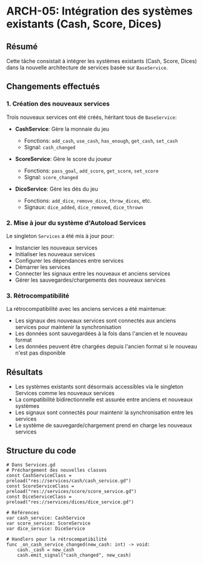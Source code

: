 # ARCH-05: Intégration des systèmes existants (Cash, Score, Dices)

## Résumé

Cette tâche consistait à intégrer les systèmes existants (Cash, Score, Dices) dans la nouvelle architecture de services basée sur `BaseService`.

## Changements effectués

### 1. Création des nouveaux services

Trois nouveaux services ont été créés, héritant tous de `BaseService`:

- **CashService**: Gère la monnaie du jeu
  - Fonctions: `add_cash`, `use_cash`, `has_enough`, `get_cash`, `set_cash`
  - Signal: `cash_changed`

- **ScoreService**: Gère le score du joueur
  - Fonctions: `pass_goal`, `add_score`, `get_score`, `set_score`
  - Signal: `score_changed`

- **DiceService**: Gère les dés du jeu
  - Fonctions: `add_dice`, `remove_dice`, `throw_dices`, etc.
  - Signaux: `dice_added`, `dice_removed`, `dice_thrown`

### 2. Mise à jour du système d'Autoload Services

Le singleton `Services` a été mis à jour pour:
- Instancier les nouveaux services
- Initialiser les nouveaux services
- Configurer les dépendances entre services
- Démarrer les services
- Connecter les signaux entre les nouveaux et anciens services
- Gérer les sauvegardes/chargements des nouveaux services

### 3. Rétrocompatibilité

La rétrocompatibilité avec les anciens services a été maintenue:
- Les signaux des nouveaux services sont connectés aux anciens services pour maintenir la synchronisation
- Les données sont sauvegardées à la fois dans l'ancien et le nouveau format
- Les données peuvent être chargées depuis l'ancien format si le nouveau n'est pas disponible

## Résultats

- Les systèmes existants sont désormais accessibles via le singleton Services comme les nouveaux services
- La compatibilité bidirectionnelle est assurée entre anciens et nouveaux systèmes
- Les signaux sont connectés pour maintenir la synchronisation entre les services
- Le système de sauvegarde/chargement prend en charge les nouveaux services

## Structure du code

```gdscript
# Dans Services.gd
# Préchargement des nouvelles classes
const CashServiceClass = preload("res://services/cash/cash_service.gd")
const ScoreServiceClass = preload("res://services/score/score_service.gd")
const DiceServiceClass = preload("res://services/dices/dice_service.gd")

# Références
var cash_service: CashService
var score_service: ScoreService
var dice_service: DiceService

# Handlers pour la rétrocompatibilité
func _on_cash_service_changed(new_cash: int) -> void:
    cash._cash = new_cash
    cash.emit_signal("cash_changed", new_cash)
```
